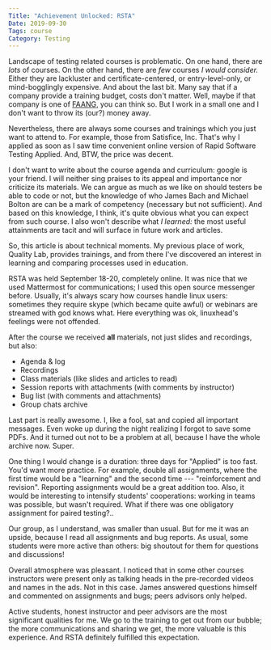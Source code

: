 ```yaml
---
Title: "Achievement Unlocked: RSTA"
Date: 2019-09-30
Tags: course
Category: Testing
---
```


Landscape of testing related courses is problematic. On one hand, there are _lots_ of courses. On the other hand, there are _few_ courses _I would consider._ Either they are lackluster and certificate-centered, or entry-level-only, or mind-bogglingly expensive. And about the last bit. Many say that if a company provide a training budget, costs don't matter. Well, maybe if that company is one of [FAANG](https://en.wikipedia.org/wiki/Facebook,_Apple,_Amazon,_Netflix_and_Google), you can think so. But I work in a small one and I don't want to throw its (our?) money away.

Nevertheless, there are always some courses and trainings which you just want to attend to. For example, those from Satisfice, Inc. That's why I applied as soon as I saw time convenient online version of Rapid Software Testing Applied. And, BTW, the price was decent.

I don't want to write about the course agenda and curriculum: google is your friend. I will neither sing praises to its appeal and importance nor criticize its materials. We can argue as much as we like on should testers be able to code or not, but the knowledge of who James Bach and Michael Bolton are can be a mark of competency (necessary but not sufficient). And based on this knowledge, I think, it's quite obvious what you can expect from such course. I also won't describe what _I learned:_ the most useful attainments are tacit and will surface in future work and articles. 

So, this article is about technical moments. My previous place of work, Quality Lab, provides trainings, and from there I've discovered an interest in learning and comparing processes used in education.

RSTA was held September 18-20, completely online. It was nice that we used Mattermost for communications; I used this open source messenger before. Usually, it's always scary how courses handle linux users: sometimes they require skype (which became quite awful) or webinars are streamed with god knows what. Here everything was ok, linuxhead's feelings were not offended.

After the course we received **all** materials, not just slides and recordings, but also:

- Agenda & log 
- Recordings
- Class materials (like slides and articles to read)
- Session reports with attachments (with comments by instructor)
- Bug list (with comments and attachments)
- Group chats archive 

Last part is really awesome. I, like a fool, sat and copied all important messages. Even woke up during the night realizing I forgot to save some PDFs. And it turned out not to be a problem at all, because I have the whole archive now. Super.

One thing I would change is a duration: three days for "Applied" is too fast. You'd want more practice. For example, double all assignments, where the first time would be a "learning" and the second time --- "reinforcement and revision". Reporting assignments would be a great addition too. Also, it would be interesting to intensify students' cooperations: working in teams was possible, but wasn't required. What if there was one obligatory assignment for paired testing?..

Our group, as I understand, was smaller than usual. But for me it was an upside, because I read all assignments and bug reports. As usual, some students were more active than others: big shoutout for them for questions and discussions!

Overall atmosphere was pleasant. I noticed that in some other courses instructors were present only as talking heads in the pre-recorded videos and names in the ads. Not in this case. James answered questions himself and commented on assignments and bugs; peers advisors only helped.

Active students, honest instructor and peer advisors are the most significant  qualities for me. We go to the training to get out from our bubble; the more communications and sharing we get, the more valuable is this experience. And RSTA definitely fulfilled this expectation.

